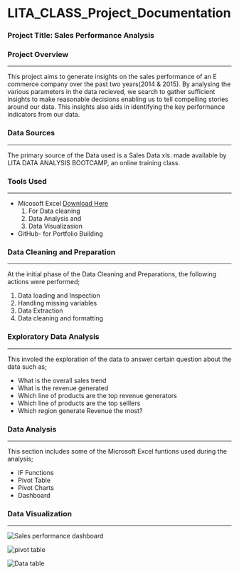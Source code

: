 # LITA_CLASS_Project_Documentation
### Project Title: Sales Performance Analysis
### Project Overview
---
This project aims to generate  insights on the sales performance of an E commerce  company over the past two years(2014 & 2015). By analysing the various parameters in the data recieved, we search to gather sufficient insights to make reasonable decisions enabling us to tell compelling stories around our data. This insights also aids in identifying the key performance indicators from our data. 

### Data Sources
---
The primary source of the Data used is a Sales Data xls. made available by LITA DATA ANALYSIS BOOTCAMP, an online training class.

### Tools Used
---
- Micosoft Excel [Download Here](https://www.microsoft.com)
    1. For Data cleaning
    2. Data Analysis and
    3. Data Visualizasion
- GitHub- for Portfolio Building

### Data Cleaning and Preparation
---
At the initial phase of the Data Cleaning and Preparations, the following actions were performed;
1. Data loading and Inspection
2. Handling missing variables
3. Data Extraction
4. Data cleaning and formatting

### Exploratory Data Analysis
---
This involed the exploration of the data to answer certain question about the data such as;
- What is the overall sales trend
- What is the revenue generated
- Which line of products are the top revenue generators
- Which line of products are the top selllers
- Which region generate Revenue the most?

### Data Analysis
---
This section includes some of the Microsoft Excel funtions used during the analysis;
- IF Functions
- Pivot Table
- Pivot Charts
- Dashboard

### Data Visualization
---
![Sales performance dashboard](https://github.com/user-attachments/assets/cb962db2-5de6-40cc-8aac-ca335f1e41fb)

![pivot table](https://github.com/user-attachments/assets/c6d1c36e-35af-4acb-beed-73c4b4490986)

![Data table](https://github.com/user-attachments/assets/02be1cfd-ea14-4d46-a6fb-30425ceec25e)






